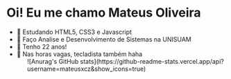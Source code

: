 <h1>Oi! Eu me chamo Mateus Oliveira</h1>


<ul> 
  <li> 📙 Estudando HTML5, CSS3 e Javascript
  <li> 🏫 Faço Analise e Desenvolvimento de Sistemas na UNISUAM
  <li> 🥳 Tenho 22 anos!
  <li> 🎹 Nas horas vagas, tecladista também haha 
<ul>          
![Anurag's GitHub stats](https://github-readme-stats.vercel.app/api?username=mateusxcz&show_icons=true)
